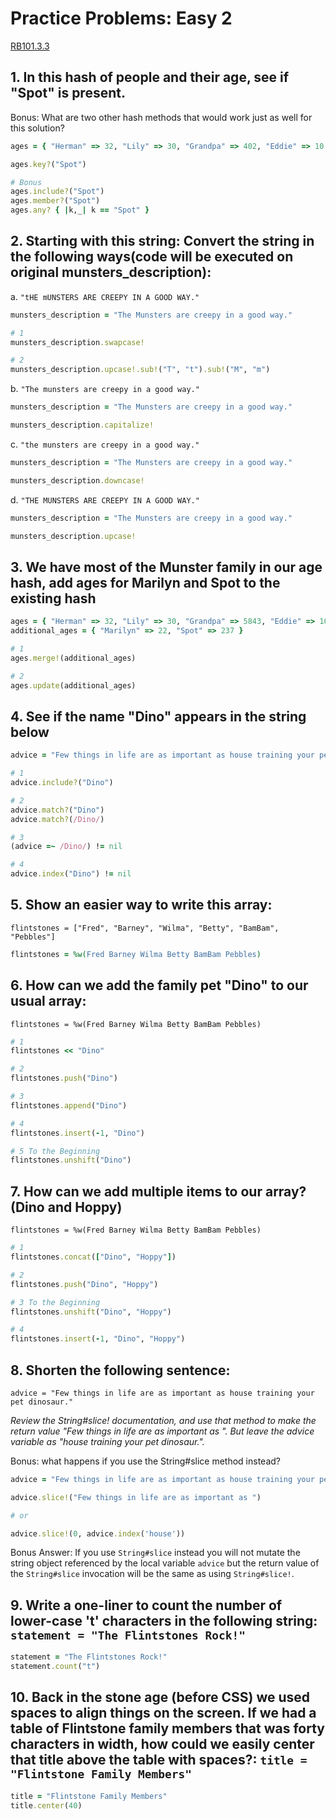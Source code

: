 # Practice Problems: Easy 2
[RB101.3.3](https://launchschool.com/lessons/263069da/assignments/86725689)

## 1. In this hash of people and their age, see if "Spot" is present.
Bonus: What are two other hash methods that would work just as well for this solution?

```ruby
ages = { "Herman" => 32, "Lily" => 30, "Grandpa" => 402, "Eddie" => 10 }

ages.key?("Spot")

# Bonus
ages.include?("Spot")
ages.member?("Spot")
ages.any? { |k,_| k == "Spot" }
```

## 2. Starting with this string: Convert the string in the following ways(code will be executed on original munsters_description):

a. `"tHE mUNSTERS ARE CREEPY IN A GOOD WAY."`

```ruby
munsters_description = "The Munsters are creepy in a good way."

# 1
munsters_description.swapcase!

# 2
munsters_description.upcase!.sub!("T", "t").sub!("M", "m")
```

b. `"The munsters are creepy in a good way."`

```ruby
munsters_description = "The Munsters are creepy in a good way."

munsters_description.capitalize!
```

c. `"the munsters are creepy in a good way."`

```ruby
munsters_description = "The Munsters are creepy in a good way."

munsters_description.downcase!
```

d. `"THE MUNSTERS ARE CREEPY IN A GOOD WAY."`

```ruby
munsters_description = "The Munsters are creepy in a good way."

munsters_description.upcase!
```

## 3. We have most of the Munster family in our age hash, add ages for Marilyn and Spot to the existing hash

```ruby
ages = { "Herman" => 32, "Lily" => 30, "Grandpa" => 5843, "Eddie" => 10 }
additional_ages = { "Marilyn" => 22, "Spot" => 237 }

# 1
ages.merge!(additional_ages)

# 2
ages.update(additional_ages)
```

## 4. See if the name "Dino" appears in the string below

```ruby
advice = "Few things in life are as important as house training your pet dinosaur."

# 1
advice.include?("Dino")

# 2
advice.match?("Dino")
advice.match?(/Dino/)

# 3
(advice =~ /Dino/) != nil

# 4
advice.index("Dino") != nil
```

## 5. Show an easier way to write this array:
`flintstones = ["Fred", "Barney", "Wilma", "Betty", "BamBam", "Pebbles"]`

```ruby
flintstones = %w(Fred Barney Wilma Betty BamBam Pebbles)
```

## 6. How can we add the family pet "Dino" to our usual array:
`flintstones = %w(Fred Barney Wilma Betty BamBam Pebbles)`

```ruby
# 1
flintstones << "Dino"

# 2
flintstones.push("Dino")

# 3
flintstones.append("Dino")

# 4
flintstones.insert(-1, "Dino")

# 5 To the Beginning
flintstones.unshift("Dino")
```

## 7. How can we add multiple items to our array? (Dino and Hoppy)
`flintstones = %w(Fred Barney Wilma Betty BamBam Pebbles)`

```ruby
# 1
flintstones.concat(["Dino", "Hoppy"])

# 2
flintstones.push("Dino", "Hoppy")

# 3 To the Beginning
flintstones.unshift("Dino", "Hoppy")

# 4
flintstones.insert(-1, "Dino", "Hoppy")
```

## 8. Shorten the following sentence:
`advice = "Few things in life are as important as house training your pet dinosaur."`

*Review the String#slice! documentation, and use that method to make the return value "Few things in life are as important as ". But leave the advice variable as "house training your pet dinosaur.".*

Bonus: what happens if you use the String#slice method instead?

```ruby
advice = "Few things in life are as important as house training your pet dinosaur."

advice.slice!("Few things in life are as important as ")

# or 

advice.slice!(0, advice.index('house'))
```

Bonus Answer: If you use `String#slice` instead you will not mutate the string object referenced by the local variable `advice` but the return value of the `String#slice` invocation will be the same as using `String#slice!`.

## 9. Write a one-liner to count the number of lower-case 't' characters in the following string: `statement = "The Flintstones Rock!"`

```ruby
statement = "The Flintstones Rock!"
statement.count("t")
```

## 10. Back in the stone age (before CSS) we used spaces to align things on the screen. If we had a table of Flintstone family members that was forty characters in width, how could we easily center that title above the table with spaces?: `title = "Flintstone Family Members"`

```ruby
title = "Flintstone Family Members"
title.center(40)
```